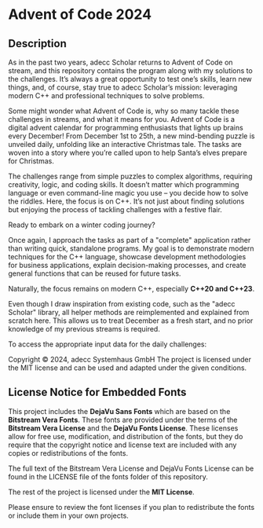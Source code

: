 # Advent of Code 2024

## Description

As in the past two years, adecc Scholar returns to Advent of Code on stream, 
and this repository contains the program along with my solutions to the challenges. 
It’s always a great opportunity to test one’s skills, learn new things, and, of course, 
stay true to adecc Scholar’s mission: leveraging modern C++ and professional 
techniques to solve problems.

Some might wonder what Advent of Code is, why so many tackle these challenges in 
streams, and what it means for you. Advent of Code is a digital advent calendar 
for programming enthusiasts that lights up brains every December! 
From December 1st to 25th, a new mind-bending puzzle is unveiled daily, unfolding 
like an interactive Christmas tale. The tasks are woven into a story where you’re 
called upon to help Santa’s elves prepare for Christmas.

The challenges range from simple puzzles to complex algorithms, requiring creativity, 
logic, and coding skills. It doesn’t matter which programming language or even 
command-line magic you use – you decide how to solve the riddles. Here, the focus 
is on C++. It’s not just about finding solutions but enjoying the process of tackling 
challenges with a festive flair.

Ready to embark on a winter coding journey?

Once again, I approach the tasks as part of a "complete" application rather than 
writing quick, standalone programs. My goal is to demonstrate modern techniques for the 
C++ language, showcase development methodologies for business applications, explain 
decision-making processes, and create general functions that can be reused for 
future tasks.

Naturally, the focus remains on modern C++, especially **C++20 and C++23**.

Even though I draw inspiration from existing code, such as the "adecc Scholar" library, 
all helper methods are reimplemented and explained from scratch here. This allows us 
to treat December as a fresh start, and no prior knowledge of my previous streams is required.

To access the appropriate input data for the daily challenges:

Copyright © 2024, adecc Systemhaus GmbH
The project is licensed under the MIT license and can be used and adapted under the given conditions.

## License Notice for Embedded Fonts

This project includes the **DejaVu Sans Fonts** which are based on the **Bitstream Vera Fonts**. 
These fonts are provided under the terms of the **Bitstream Vera License** and 
the **DejaVu Fonts License**. These licenses allow for free use, modification, and distribution 
of the fonts, but they do require that the copyright notice and license text are included with 
any copies or redistributions of the fonts.

The full text of the Bitstream Vera License and DejaVu Fonts License can be found in the 
LICENSE file of the fonts folder of this repository.

The rest of the project is licensed under the **MIT License**.

Please ensure to review the font licenses if you plan to redistribute the fonts or include 
them in your own projects.
